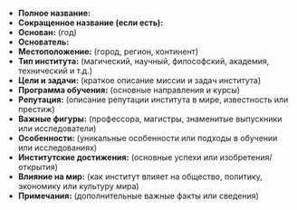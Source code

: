 - **Полное название:**
- **Сокращенное название (если есть):**
- **Основан:** (год)
- **Основатель:**
- **Местоположение:** (город, регион, континент)
- **Тип института:** (магический, научный, философский, академия, технический и т.д.)
- **Цели и задачи:** (краткое описание миссии и задач института)
- **Программа обучения:** (основные направления и курсы)
- **Репутация:** (описание репутации института в мире, известность или престиж)
- **Важные фигуры:** (профессора, магистры, знаменитые выпускники или исследователи)
- **Особенности:** (уникальные особенности или подходы в обучении или исследованиях)
- **Институтские достижения:** (основные успехи или изобретения/открытия)
- **Влияние на мир:** (как институт влияет на общество, политику, экономику или культуру мира)
- **Примечания:** (дополнительные важные факты или сведения)